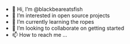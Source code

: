 - 👋 Hi, I’m @blackbeareatsfish
- 👀 I’m interested in open source projects
- 🌱 I’m currently learning the ropes
- 💞️ I’m looking to collaborate on getting started
- 📫 How to reach me ...

<!---
blackbeareatsfish/blackbeareatsfish is a ✨ special ✨ repository because its `README.md` (this file) appears on your GitHub profile.
You can click the Preview link to take a look at your changes.
--->
